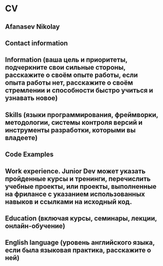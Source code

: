# CV
## Afanasev Nikolay
## Contact information
## Information (ваша цель и приоритеты, подчеркните свои сильные стороны, расскажите о своём опыте работы, если опыта работы нет, расскажите о своём стремлении и способности быстро учиться и узнавать новое)
## Skills (языки программирования, фреймворки, методологии, системы контроля версий и инструменты разработки, которыми вы владеете)
## Code Examples
## Work experience. Junior Dev может указать пройденные курсы и тренинги, перечислить учебные проекты, или проекты, выполненные на фрилансе с указанием использованных навыков и ссылками на исходный код.
## Education (включая курсы, семинары, лекции, онлайн-обучение)
## English language (уровень английского языка, если была языковая практика, расскажите о ней)
